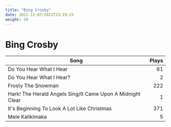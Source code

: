```yaml
---
title: "Bing Crosby"
date: 2022-12-07/2022T23:19:23
weight: 50
---
```


# Bing Crosby

 Song | Plays 
----- | -----:
Do You Hear What I Hear | 61
Do You Hear What I Hear? | 2
Frosty The Snowman | 222
Hark! The Herald Angels Sing/It Came Upon A Midnight Clear | 1
It's Beginning To Look A Lot Like Christmas | 371
Mele Kalikimaka | 5
